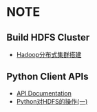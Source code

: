 # NOTE

## Build HDFS Cluster

- [Hadoop分布式集群搭建](https://www.cnblogs.com/skyturtle/p/9979413.html)

## Python Client APIs

- [API Documentation](https://hdfscli.readthedocs.io/en/latest/api.html)
- [Python对HDFS的操作(一)](https://blog.csdn.net/ahilll/article/details/83377387)